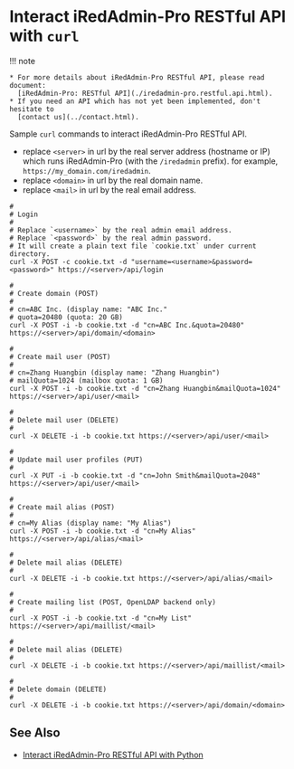 # Interact iRedAdmin-Pro RESTful API with `curl`

!!! note

    * For more details about iRedAdmin-Pro RESTful API, please read document:
      [iRedAdmin-Pro: RESTful API](./iredadmin-pro.restful.api.html).
    * If you need an API which has not yet been implemented, don't hesitate to
      [contact us](../contact.html).

Sample `curl` commands to interact iRedAdmin-Pro RESTful API.

* replace `<server>` in url by the real server address (hostname or IP) which
  runs iRedAdmin-Pro (with the `/iredadmin` prefix). for example,
  `https://my_domain.com/iredadmin`.
* replace `<domain>` in url by the real domain name.
* replace `<mail>` in url by the real email address.

```
#
# Login
#
# Replace `<username>` by the real admin email address.
# Replace `<password>` by the real admin password.
# It will create a plain text file `cookie.txt` under current directory.
curl -X POST -c cookie.txt -d "username=<username>&password=<password>" https://<server>/api/login

#
# Create domain (POST)
#
# cn=ABC Inc. (display name: "ABC Inc."
# quota=20480 (quota: 20 GB)
curl -X POST -i -b cookie.txt -d "cn=ABC Inc.&quota=20480" https://<server>/api/domain/<domain>

#
# Create mail user (POST)
#
# cn=Zhang Huangbin (display name: "Zhang Huangbin")
# mailQuota=1024 (mailbox quota: 1 GB)
curl -X POST -i -b cookie.txt -d "cn=Zhang Huangbin&mailQuota=1024" https://<server>/api/user/<mail>

#
# Delete mail user (DELETE)
#
curl -X DELETE -i -b cookie.txt https://<server>/api/user/<mail>

#
# Update mail user profiles (PUT)
#
curl -X PUT -i -b cookie.txt -d "cn=John Smith&mailQuota=2048" https://<server>/api/user/<mail>

#
# Create mail alias (POST)
#
# cn=My Alias (display name: "My Alias")
curl -X POST -i -b cookie.txt -d "cn=My Alias" https://<server>/api/alias/<mail>

#
# Delete mail alias (DELETE)
#
curl -X DELETE -i -b cookie.txt https://<server>/api/alias/<mail>

#
# Create mailing list (POST, OpenLDAP backend only)
#
curl -X POST -i -b cookie.txt -d "cn=My List" https://<server>/api/maillist/<mail>

#
# Delete mail alias (DELETE)
#
curl -X DELETE -i -b cookie.txt https://<server>/api/maillist/<mail>

#
# Delete domain (DELETE)
#
curl -X DELETE -i -b cookie.txt https://<server>/api/domain/<domain>
```

## See Also

* [Interact iRedAdmin-Pro RESTful API with Python](./iredadmin-pro.restful.api.python.html)
